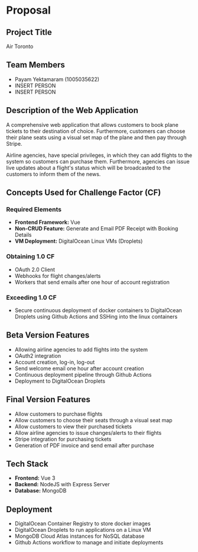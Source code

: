 # Proposal 

## Project Title

Air Toronto
## Team Members

- Payam Yektamaram (1005035622)
- INSERT PERSON
- INSERT PERSON
## Description of the Web Application

A comprehensive web application that allows customers to book plane tickets to their destination of choice. Furthermore, customers can choose their plane seats using a visual set map of the plane and then pay through Stripe.

Airline agencies, have special privileges, in which they can add flights to the system so customers can purchase them. Furthermore, agencies can issue live updates about a  flight's status which will be broadcasted to the customers to inform them of the news.

## Concepts Used for Challenge Factor (CF)

### Required Elements
- **Frontend Framework:** Vue
- **Non-CRUD Feature:** Generate and Email PDF Receipt with Booking Details
- **VM Deployment:** DigitalOcean Linux VMs (Droplets) 
  
### Obtaining 1.0 CF
- OAuth 2.0 Client
- Webhooks for flight changes/alerts
- Workers that send emails after one hour of account registration
### Exceeding 1.0 CF

- Secure continuous deployment of docker containers to DigitalOcean Droplets using Github Actions and SSHing into the linux containers

## Beta Version Features

- Allowing airline agencies to add flights into the system
- OAuth2 integration
- Account creation, log-in, log-out
- Send welcome email one hour after account creation
- Continuous deployment pipeline through Github Actions
- Deployment to DigitalOcean Droplets
## Final Version Features

- Allow customers to purchase flights
- Allow customers to choose their seats through a visual seat map
- Allow customers to view their purchased tickets
- Allow airline agencies to issue changes/alerts to their flights
- Stripe integration for purchasing tickets
- Generation of PDF invoice and send email after purchase
## Tech Stack

- **Frontend:** Vue 3
- **Backend:** NodeJS with Express Server
- **Database:** MongoDB
  
## Deployment

-  DigitalOcean Container Registry to store docker images
-  DigitalOcean Droplets to run applications on a Linux VM 
-  MongoDB Cloud Atlas instances for NoSQL database
-  Github Actions workflow to manage and initiate deployments